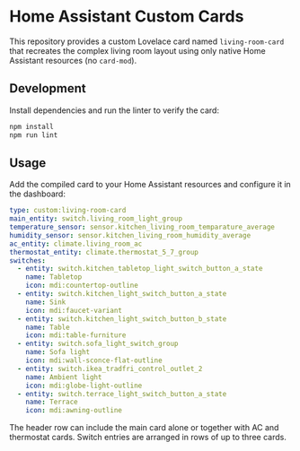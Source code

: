 # Home Assistant Custom Cards

This repository provides a custom Lovelace card named `living-room-card` that recreates the complex living room layout using only native Home Assistant resources (no `card-mod`).

## Development

Install dependencies and run the linter to verify the card:

```bash
npm install
npm run lint
```

## Usage

Add the compiled card to your Home Assistant resources and configure it in the dashboard:

```yaml
type: custom:living-room-card
main_entity: switch.living_room_light_group
temperature_sensor: sensor.kitchen_living_room_temparature_average
humidity_sensor: sensor.kitchen_living_room_humidity_average
ac_entity: climate.living_room_ac
thermostat_entity: climate.thermostat_5_7_group
switches:
  - entity: switch.kitchen_tabletop_light_switch_button_a_state
    name: Tabletop
    icon: mdi:countertop-outline
  - entity: switch.kitchen_light_switch_button_a_state
    name: Sink
    icon: mdi:faucet-variant
  - entity: switch.kitchen_light_switch_button_b_state
    name: Table
    icon: mdi:table-furniture
  - entity: switch.sofa_light_switch_group
    name: Sofa light
    icon: mdi:wall-sconce-flat-outline
  - entity: switch.ikea_tradfri_control_outlet_2
    name: Ambient light
    icon: mdi:globe-light-outline
  - entity: switch.terrace_light_switch_button_a_state
    name: Terrace
    icon: mdi:awning-outline
```

The header row can include the main card alone or together with AC and thermostat cards. Switch entries are arranged in rows of up to three cards.
